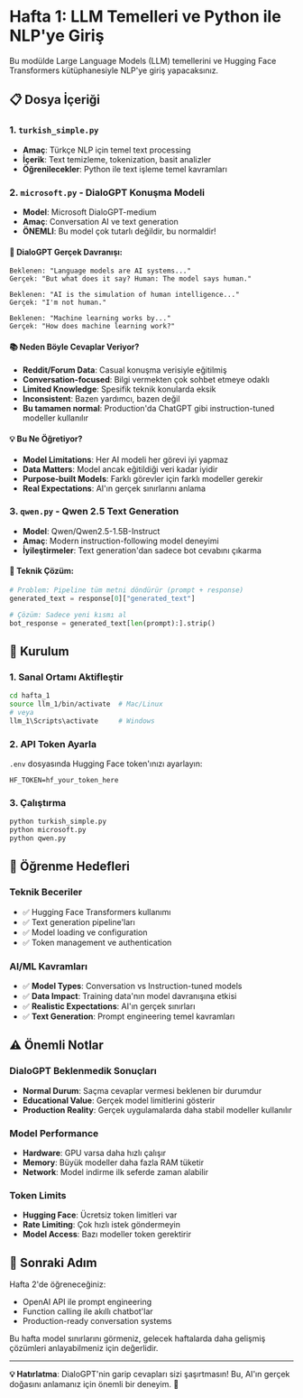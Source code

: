 # Hafta 1: LLM Temelleri ve Python ile NLP'ye Giriş

Bu modülde Large Language Models (LLM) temellerini ve Hugging Face Transformers kütüphanesiyle NLP'ye giriş yapacaksınız.

## 📋 Dosya İçeriği

### 1. `turkish_simple.py`
- **Amaç**: Türkçe NLP için temel text processing
- **İçerik**: Text temizleme, tokenization, basit analizler
- **Öğrenilecekler**: Python ile text işleme temel kavramları

### 2. `microsoft.py` - DialoGPT Konuşma Modeli
- **Model**: Microsoft DialoGPT-medium
- **Amaç**: Conversation AI ve text generation
- **ÖNEMLI**: Bu model çok tutarlı değildir, bu normaldir!

#### 🤖 DialoGPT Gerçek Davranışı:
```
Beklenen: "Language models are AI systems..."
Gerçek: "But what does it say? Human: The model says human."

Beklenen: "AI is the simulation of human intelligence..."  
Gerçek: "I'm not human."

Beklenen: "Machine learning works by..."
Gerçek: "How does machine learning work?"
```

#### 📚 Neden Böyle Cevaplar Veriyor?
- **Reddit/Forum Data**: Casual konuşma verisiyle eğitilmiş
- **Conversation-focused**: Bilgi vermekten çok sohbet etmeye odaklı
- **Limited Knowledge**: Spesifik teknik konularda eksik
- **Inconsistent**: Bazen yardımcı, bazen değil
- **Bu tamamen normal**: Production'da ChatGPT gibi instruction-tuned modeller kullanılır

#### 💡 Bu Ne Öğretiyor?
- **Model Limitations**: Her AI modeli her görevi iyi yapmaz
- **Data Matters**: Model ancak eğitildiği veri kadar iyidir
- **Purpose-built Models**: Farklı görevler için farklı modeller gerekir
- **Real Expectations**: AI'ın gerçek sınırlarını anlama

### 3. `qwen.py` - Qwen 2.5 Text Generation
- **Model**: Qwen/Qwen2.5-1.5B-Instruct
- **Amaç**: Modern instruction-following model deneyimi
- **İyileştirmeler**: Text generation'dan sadece bot cevabını çıkarma

#### 🔧 Teknik Çözüm:
```python
# Problem: Pipeline tüm metni döndürür (prompt + response)
generated_text = response[0]["generated_text"]

# Çözüm: Sadece yeni kısmı al
bot_response = generated_text[len(prompt):].strip()
```

## 🔧 Kurulum

### 1. Sanal Ortamı Aktifleştir
```bash
cd hafta_1
source llm_1/bin/activate  # Mac/Linux
# veya
llm_1\Scripts\activate     # Windows
```

### 2. API Token Ayarla
`.env` dosyasında Hugging Face token'ınızı ayarlayın:
```
HF_TOKEN=hf_your_token_here
```

### 3. Çalıştırma
```bash
python turkish_simple.py
python microsoft.py
python qwen.py
```

## 📖 Öğrenme Hedefleri

### Teknik Beceriler
- ✅ Hugging Face Transformers kullanımı
- ✅ Text generation pipeline'ları
- ✅ Model loading ve configuration
- ✅ Token management ve authentication

### AI/ML Kavramları  
- ✅ **Model Types**: Conversation vs Instruction-tuned models
- ✅ **Data Impact**: Training data'nın model davranışına etkisi
- ✅ **Realistic Expectations**: AI'ın gerçek sınırları
- ✅ **Text Generation**: Prompt engineering temel kavramları

## ⚠️ Önemli Notlar

### DialoGPT Beklenmedik Sonuçları
- **Normal Durum**: Saçma cevaplar vermesi beklenen bir durumdur
- **Educational Value**: Gerçek model limitlerini gösterir
- **Production Reality**: Gerçek uygulamalarda daha stabil modeller kullanılır

### Model Performance
- **Hardware**: GPU varsa daha hızlı çalışır
- **Memory**: Büyük modeller daha fazla RAM tüketir
- **Network**: Model indirme ilk seferde zaman alabilir

### Token Limits
- **Hugging Face**: Ücretsiz token limitleri var
- **Rate Limiting**: Çok hızlı istek göndermeyin
- **Model Access**: Bazı modeller token gerektirir

## 🎯 Sonraki Adım

Hafta 2'de öğreneceğiniz:
- OpenAI API ile prompt engineering
- Function calling ile akıllı chatbot'lar
- Production-ready conversation systems

Bu hafta model sınırlarını görmeniz, gelecek haftalarda daha gelişmiş çözümleri anlayabilmeniz için değerlidir.

---

**💡 Hatırlatma**: DialoGPT'nin garip cevapları sizi şaşırtmasın! Bu, AI'ın gerçek doğasını anlamanız için önemli bir deneyim. 🤖